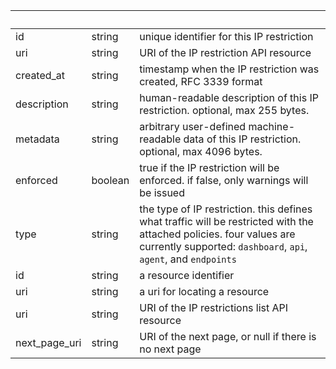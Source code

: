 <!-- Code generated for API Clients. DO NOT EDIT. -->

| &nbsp; | &nbsp; | &nbsp; |
|---|---|---|
| id | string | unique identifier for this IP restriction |
| uri | string | URI of the IP restriction API resource |
| created_at | string | timestamp when the IP restriction was created, RFC 3339 format |
| description | string | human-readable description of this IP restriction. optional, max 255 bytes. |
| metadata | string | arbitrary user-defined machine-readable data of this IP restriction. optional, max 4096 bytes. |
| enforced | boolean | true if the IP restriction will be enforced. if false, only warnings will be issued |
| type | string | the type of IP restriction. this defines what traffic will be restricted with the attached policies. four values are currently supported: `dashboard`, `api`, `agent`, and `endpoints` |
| id | string | a resource identifier |
| uri | string | a uri for locating a resource |
| uri | string | URI of the IP restrictions list API resource |
| next_page_uri | string | URI of the next page, or null if there is no next page |